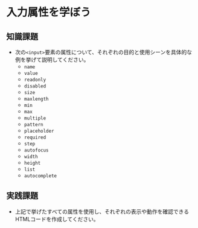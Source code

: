 # 入力属性を学ぼう

## 知識課題

- 次の`<input>`要素の属性について、それぞれの目的と使用シーンを具体的な例を挙げて説明してください。
  - `name`
  - `value`
  - `readonly`
  - `disabled`
  - `size`
  - `maxlength`
  - `min`
  - `max`
  - `multiple`
  - `pattern`
  - `placeholder`
  - `required`
  - `step`
  - `autofocus`
  - `width`
  - `height`
  - `list`
  - `autocomplete`

## 実践課題

- 上記で挙げたすべての属性を使用し、それぞれの表示や動作を確認できるHTMLコードを作成してください。
